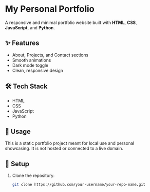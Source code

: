 # My Personal Portfolio

A responsive and minimal portfolio website built with **HTML**, **CSS**, **JavaScript**, and **Python**.

## ✨ Features
- About, Projects, and Contact sections  
- Smooth animations  
- Dark mode toggle  
- Clean, responsive design  

## 🛠️ Tech Stack
- HTML  
- CSS  
- JavaScript  
- Python  

## 📌 Usage
This is a static portfolio project meant for local use and personal showcasing. It is not hosted or connected to a live domain.

## 📂 Setup
1. Clone the repository:
   ```bash
   git clone https://github.com/your-username/your-repo-name.git
